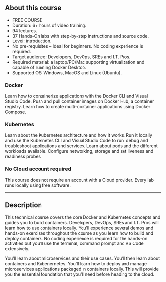 
## About this course

- FREE COURSE
- Duration: 6+ hours of video training.
- 94 lectures.
- 37 Hands-On labs with step-by-step instructions and source code.
- Level: Introduction.
- No pre-requisites – Ideal for beginners. No coding experience is required.
- Target audience: Developers, DevOps, SREs and I.T. Pros.
- Required material: a laptop/PC/Mac supporting virtualization and capable of running Docker Desktop.
- Supported OS: Windows, MacOS and Linux (Ubuntu).

### Docker

Learn how to containerize applications with the Docker CLI and Visual Studio Code. Push and pull container images on Docker Hub, a container registry. Learn how to create multi-container applications using Docker Compose.​

### Kubernetes

Learn about the Kubernetes architecture and how it works. Run it locally and use the Kubernetes CLI and Visual Studio Code to run, debug and troubleshoot applications and services. Learn about pods and the different workloads available. Configure networking, storage and set liveness and readiness probes.

### No Cloud account required

This course does not require an account with a Cloud provider. Every lab runs locally using free software.

---

## Description

This technical course covers the core Docker and Kubernetes concepts and guides you to build containers. Developers, DevOps, SREs and I.T. Pros will learn how to use containers locally. You’ll experience several demos and hands-on exercises throughout the course as you learn how to build and deploy containers. No coding experience is required for the hands-on activities but you’ll use the terminal, command prompt and VS Code extensively.

You’ll learn about microservices and their use cases. You’ll then learn about containers and Kubenernetes. You’ll learn how to deploy and manage microservices applications packaged in containers locally. This will provide you the essential foundation that you’ll need before heading to the cloud.


